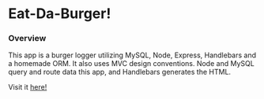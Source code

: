 # Eat-Da-Burger!

### Overview

This app is a burger logger utilizing MySQL, Node, Express, Handlebars and a homemade ORM.  It also uses MVC design conventions. Node and MySQL query and route data this app, and Handlebars generates the HTML.

Visit it [here!](https://calm-anchorage-53994.herokuapp.com/)